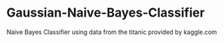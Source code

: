 # Gaussian-Naive-Bayes-Classifier
Naive Bayes Classifier using data from the titanic provided by kaggle.com
